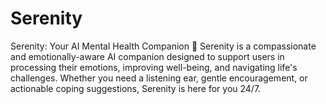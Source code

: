 # Serenity
Serenity: Your AI Mental Health Companion 🌱 Serenity is a compassionate and emotionally-aware AI companion designed to support users in processing their emotions, improving well-being, and navigating life's challenges. Whether you need a listening ear, gentle encouragement, or actionable coping suggestions, Serenity is here for you 24/7.
